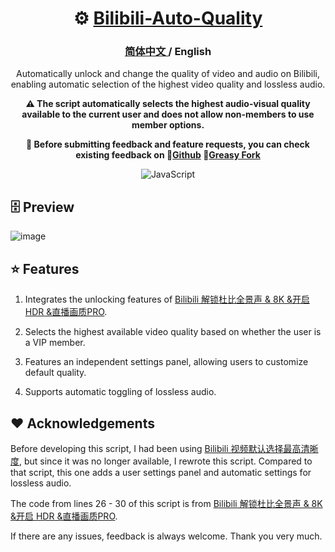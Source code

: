<div align="center">

# ⚙ [Bilibili-Auto-Quality](https://github.com/AHCorn/Bilibili-Auto-Quality/raw/main/Bilibili-Auto-Quality.user.js)

### <a href="https://github.com/AHCorn/Bilibili-Auto-Quality"> 简体中文 </a> / English 

Automatically unlock and change the quality of video and audio on Bilibili, enabling automatic selection of the highest video quality and lossless audio.

**⚠ The script automatically selects the highest audio-visual quality available to the current user and does not allow non-members to use member options.**

**🔔 Before submitting feedback and feature requests, you can check existing feedback on 🔗[Github](https://github.com/AHCorn/Bilibili-Auto-Quality/issues) 🔗[Greasy Fork](https://greasyfork.org/zh-CN/scripts/486151-%E5%93%94%E5%93%A9%E5%93%94%E5%93%A9%E8%87%AA%E5%8A%A8%E7%94%BB%E8%B4%A8/feedback)**

![JavaScript](https://img.shields.io/badge/javascript-%23323330.svg?style=for-the-badge&logo=javascript&logoColor=%23F7DF1E) 

</div>

## 🗄 Preview

  
![image](https://github.com/AHCorn/Bilibili-Auto-Quality/assets/42889600/e3c5b814-0fee-4773-9273-2e02290c1b4c)

## ⭐ Features

1. Integrates the unlocking features of [Bilibili 解锁杜比全景声 & 8K &开启 HDR &直播画质PRO](https://greasyfork.org/zh-TW/scripts/441403).

2. Selects the highest available video quality based on whether the user is a VIP member.
   
3. Features an independent settings panel, allowing users to customize default quality.
   
4. Supports automatic toggling of lossless audio.

## ❤ Acknowledgements
Before developing this script, I had been using [Bilibili 视频默认选择最高清晰度](https://greasyfork.org/zh-CN/scripts/374770-bilibili-%E8%A7%86%E9%A2%91%E9%BB%98%E8%AE%A4%E9%80%89%E6%8B%A9%E6%9C%80%E9%AB%98%E6%B8%85%E6%99%B0%E5%BA%A6), but since it was no longer available, I rewrote this script. Compared to that script, this one adds a user settings panel and automatic settings for lossless audio.

The code from lines 26 - 30 of this script is from [Bilibili 解锁杜比全景声 & 8K &开启 HDR &直播画质PRO](https://greasyfork.org/zh-TW/scripts/441403).

If there are any issues, feedback is always welcome. Thank you very much.


